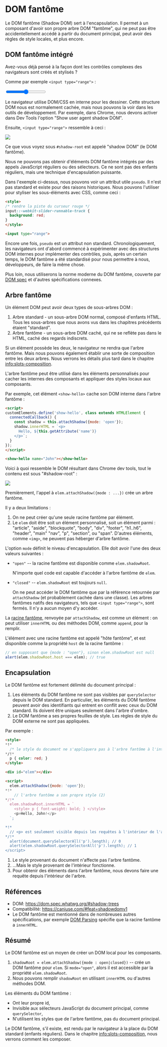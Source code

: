 # DOM fantôme

Le DOM fantôme (Shadow DOM) sert à l'encapsulation. Il permet à un composant d'avoir son propre arbre DOM "fantôme", qui ne peut pas être accidentellement accédé à partir du document principal, peut avoir des règles de style locales, et plus encore.

## DOM fantôme intégré

Avez-vous déjà pensé à la façon dont les contrôles complexes des navigateurs sont créés et stylisés ?

Comme par exemple `<input type="range">` :

<p>
<input type="range">
</p>

Le navigateur utilise DOM/CSS en interne pour les dessiner. Cette structure DOM nous est normalement cachée, mais nous pouvons la voir dans les outils de développement. Par exemple, dans Chrome, nous devons activer dans Dev Tools l'option "Show user agent shadow DOM".

Ensuite, `<input type="range">` ressemble à ceci :

![](shadow-dom-range.png)

Ce que vous voyez sous `#shadow-root` est appelé "shadow DOM" (le DOM fantôme).

Nous ne pouvons pas obtenir d'éléments DOM fantôme intégrés par des appels JavaScript réguliers ou des sélecteurs. Ce ne sont pas des enfants réguliers, mais une technique d'encapsulation puissante.

Dans l'exemple ci-dessus, nous pouvons voir un attribut utile `pseudo`. Il n'est pas standard et existe pour des raisons historiques. Nous pouvons l'utiliser pour styliser les sous-éléments avec CSS, comme ceci :

```html run autorun
<style>
/* rendre la piste du curseur rouge */
input::-webkit-slider-runnable-track {
  background: red;
}
</style>

<input type="range">
```

Encore une fois, `pseudo` est un attribut non standard. Chronologiquement, les navigateurs ont d'abord commencé à expérimenter avec des structures DOM internes pour implémenter des contrôles, puis, après un certain temps, le DOM fantôme a été standardisé pour nous permettre à nous, développeurs, de faire la même chose.

Plus loin, nous utiliserons la norme moderne du DOM fantôme, couverte par [DOM spec](https://dom.spec.whatwg.org/#shadow-trees) et d'autres spécifications connexes.

## Arbre fantôme

Un élément DOM peut avoir deux types de sous-arbres DOM :

1. Arbre standard - un sous-arbre DOM normal, composé d'enfants HTML. Tous les sous-arbres que nous avons vus dans les chapitres précédents étaient "standard".
2. Arbre fantôme - un sous-arbre DOM caché, qui ne se reflète pas dans le HTML, caché des regards indiscrets.

Si un élément possède les deux, le navigateur ne rendra que l'arbre fantôme. Mais nous pouvons également établir une sorte de composition entre les deux arbres. Nous verrons les détails plus tard dans le chapitre <info:slots-composition>.

L'arbre fantôme peut être utilisé dans les éléments personnalisés pour cacher les internes des composants et appliquer des styles locaux aux composants.

Par exemple, cet élément `<show-hello>` cache son DOM interne dans l'arbre fantôme :

```html run autorun height=60
<script>
customElements.define('show-hello', class extends HTMLElement {
  connectedCallback() {
    const shadow = this.attachShadow({mode: 'open'});
    shadow.innerHTML = `<p>
      Hello, ${this.getAttribute('name')}
    </p>`;
  }  
});
</script>

<show-hello name="John"></show-hello>
```

Voici à quoi ressemble le DOM résultant dans Chrome dev tools, tout le contenu est sous "#shadow-root" :

![](shadow-dom-say-hello.png)

Premièrement, l'appel à `elem.attachShadow({mode : ...})` crée un arbre fantôme.

Il y a deux limitations :
1. On ne peut créer qu'une seule racine fantôme par élément.
2. Le `elem` doit être soit un élément personnalisé, soit un élément parmi : "article", "aside", "blockquote", "body", "div", "footer", "h1..h6", "header", "main" "nav", "p", "section", ou "span". D'autres éléments, comme `<img>`, ne peuvent pas héberger d'arbre fantôme.

L'option `mode` définit le niveau d'encapsulation. Elle doit avoir l'une des deux valeurs suivantes :
- `"open"` -- la racine fantôme est disponible comme `elem.shadowRoot`.

    N'importe quel code est capable d'accéder à l'arbre fantôme de `elem`.   
- `"closed"` -- `elem.shadowRoot` est toujours `null`.

    On ne peut accéder le DOM fantôme que par la référence retournée par `attachShadow` (et probablement cachée dans une classe). Les arbres fantômes natifs des navigateurs, tels que `<input type="range">`, sont fermés. Il n'y a aucun moyen d'y accéder.

La [racine fantôme](https://dom.spec.whatwg.org/#shadowroot), renvoyée par `attachShadow`, est comme un élément : on peut utiliser `innerHTML` ou des méthodes DOM, comme `append`, pour la remplir.

L'élément avec une racine fantôme est appelé "hôte fantôme", et est disponible comme la propriété `host` de la racine fantôme :

```js
// en supposant que {mode : "open"}, sinon elem.shadowRoot est null
alert(elem.shadowRoot.host === elem); // true
```

## Encapsulation

Le DOM fantôme est fortement délimité du document principal :

1. Les éléments du DOM fantôme ne sont pas visibles par `querySelector` depuis le DOM standard. En particulier, les éléments du DOM fantôme peuvent avoir des identifiants qui entrent en conflit avec ceux du DOM standard. Ils doivent être uniques seulement dans l'arbre d'ombre.
2. Le DOM fantôme a ses propres feuilles de style. Les règles de style du DOM externe ne sont pas appliquées.

Par exemple :

```html run untrusted height=40
<style>
*!*
  /* le style du document ne s'appliquera pas à l'arbre fantôme à l'intérieur de #elem (1) */
*/!*
  p { color: red; }
</style>

<div id="elem"></div>

<script>
  elem.attachShadow({mode: 'open'});
*!*
    // l'arbre fantôme a son propre style (2)
*/!*
  elem.shadowRoot.innerHTML = `
    <style> p { font-weight: bold; } </style>
    <p>Hello, John!</p>
  `;

*!*
  // <p> est seulement visible depuis les requêtes à l'intérieur de l'arbre fantôme. (3)
*/!*
  alert(document.querySelectorAll('p').length); // 0
  alert(elem.shadowRoot.querySelectorAll('p').length); // 1
</script>  
```

1. Le style provenant du document n'affecte pas l'arbre fantôme.
2. ...Mais le style provenant de l'intérieur fonctionne.
3. Pour obtenir des éléments dans l'arbre fantôme, nous devons faire une requête depuis l'intérieur de l'arbre.

## Références

- DOM: <https://dom.spec.whatwg.org/#shadow-trees>
- Compatibilité: <https://caniuse.com/#feat=shadowdomv1>
- Le DOM fantôme est mentionné dans de nombreuses autres spécifications, par exemple [DOM Parsing](https://w3c.github.io/DOM-Parsing/#the-innerhtml-mixin) spécifie que la racine fantôme a `innerHTML`.


## Résumé

Le DOM fantôme est un moyen de créer un DOM local pour les composants.

1. `shadowRoot = elem.attachShadow({mode : open|closed})` -- crée un DOM fantôme pour `elem`. Si `mode="open"`, alors il est accessible par la propriété `elem.shadowRoot`.
2. Nous pouvons remplir `shadowRoot` en utilisant `innerHTML` ou d'autres méthodes DOM.

Les éléments du DOM fantôme :
- Ont leur propre id,
- Invisible aux sélecteurs JavaScript du document principal, comme `querySelector`,
- N'utilisent les styles que de l'arbre fantôme, pas du document principal.

Le DOM fantôme, s'il existe, est rendu par le navigateur à la place du DOM standard (enfants réguliers). Dans le chapitre <info:slots-composition>, nous verrons comment les composer.

